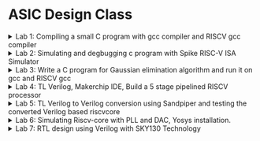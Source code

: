 # ASIC Design Class
<details>
  
<summary>Lab 1: Compiling a small C program with gcc compiler and RISCV gcc compiler </summary>

## Lab 1A: Compiling a C program with gcc compiler, execute it and generate the output.

Write the C code in a file using any text editor and save it as sum1ton.c (source code).

Next, compile the source code using gcc compiler, this will generate the executable code.

Now, run the executable code to see the output.

Following image includes the source code and three commands to execute in terminal in sequence as shown, to generate the output.

![4-final](https://github.com/user-attachments/assets/aee6f573-d616-460f-8f7b-94fd9fad46fd)

## Lab 1B: Compiling a C program with RISCV gcc compiler, execute it, generate the output and compare with the output of Lab 1B.

The next task is to compile the sum1ton.c using RISCV gcc compiler using the command in following image, also to see the assembly code for C program, use the next command.

![1b-obj-dump1](https://github.com/user-attachments/assets/53cb974a-bced-4388-ab5f-b62bd0a68919)


Observe that object code dump generates the following, main function is present at location 10184 and 15 instructions are present in assembly code.

![1b-obj-dump](https://github.com/user-attachments/assets/1266eeb0-1246-483b-802b-da78ad867e37)

Next, try 0fast of RISCV compiler for same C code and observe the object code dump, now the main function is located at 100b0 and number of instructions present is 12.

![1b-obj-dump2-command](https://github.com/user-attachments/assets/6f62164f-66f3-4e5a-8249-0b21a8bd5a2c)

![1b-obj-dump2](https://github.com/user-attachments/assets/7c33319c-1092-4b76-924d-84d49bf7e8b3)

</details>

<details> 
  <summary>Lab 2: Simulating and degbugging c program with Spike RISC-V ISA Simulator </summary>

  ## Lab 2
</details>

<details>
  <summary>Lab 3: Write a C program for Gaussian elimination algorithm and run it on gcc and RISCV gcc </summary>

  ## Lab 3

  ![gauss](https://github.com/user-attachments/assets/fe01afaf-3f2b-4456-a40d-395f784dec01)

  ![gauss1](https://github.com/user-attachments/assets/d5ecafc7-a5fa-4429-aeff-b8996770a61a)

</details>

<details>
  <summary>Lab 4: TL Verilog, Makerchip IDE, Build a 5 stage pipelined RISCV processor </summary>

  ## Lab 4

Implementing a combinational circuit in TLV : Four function calculator using multiplexer

![Calculator](https://github.com/user-attachments/assets/eb6fe03f-6ede-40d0-8891-e71654a95171)

RISCV Block diagram - To be implemented in TLV, blockwise

![riscv-Block_diagram](https://github.com/user-attachments/assets/75ec57fe-8ce8-44a6-9420-d7f8b1a4d36a)

Program Counter

![programcounter](https://github.com/user-attachments/assets/6d40c0d7-7ff1-4188-b3d4-351ad8ad5e39)

Instruction Fetch

![instruction fetch](https://github.com/user-attachments/assets/3b64fcbd-14fe-4529-9671-5f107e60235f)

Instruction Decode

![instruction decode1](https://github.com/user-attachments/assets/c70d0629-28ea-468e-a498-a3183eabe908)

ALU

![alu](https://github.com/user-attachments/assets/c887fa03-efd4-4b3b-a0fb-8199e8871718)


Register Read

![reg_rd](https://github.com/user-attachments/assets/36c042aa-1a80-4095-92b2-2a25dfa68ee5)

Register Write

![reg_wr](https://github.com/user-attachments/assets/be815086-96ed-4599-81e1-173bb7b51b36)

Branching

![branching](https://github.com/user-attachments/assets/d77ccf7a-192a-4b76-ba59-4891b0931dd6)

RISCV implementation, combined cpu using above blocks.

![Diagram](https://github.com/user-attachments/assets/194d1d52-96ab-4a7f-8bd3-7a158e1406f1)

Following shows the clock and reset signals in waveform.

![clk](https://github.com/user-attachments/assets/cf192530-3d34-401d-b0a8-3cb1ffa9853f)

![reset_signal](https://github.com/user-attachments/assets/c21dba93-e09d-4419-bd75-595a3cc0562e)

The final sum getting accumulated with each cycle can be seen as following.

![final sum accumulation](https://github.com/user-attachments/assets/2d354c34-2718-49ac-a8df-572f430dd3ae)

</details>

<details> 
  <summary>Lab 5: TL Verilog to Verilog conversion using Sandpiper and testing the converted Verilog based riscvcore </summary>

  ## Lab 5

In Lab 4, in makerchip, riscvcore is built using TL Verilog, it generates tlv file. The tlv file generated in Lab4 is given to Sandpiper converter to generate verilog code.
In Lab 5, task is to match the output waveforms generated on makerchip and those generated by gtkwave after running testbench.

Following image shows the verilog generated by Sandpiper being compiled by iverilog and output waveform can be seen in next image on gtkwave.
  
![verilog2gtk](https://github.com/user-attachments/assets/d543c283-870b-439a-b0de-f03c10e96ba4)

Clock name is clk_bhu(makechip) and clk_bhu1(gtkwave) and sum can be seen in out which matches the output of makerchip in lab 4 which was generated by TL Verilog riscvcore.
1. Makerchip waveforms - click on image to open in new tab for clear view of waveforms.

Clock signal - clk_bhu

![clk](https://github.com/user-attachments/assets/cf192530-3d34-401d-b0a8-3cb1ffa9853f)

Reset signal

![reset_signal](https://github.com/user-attachments/assets/c21dba93-e09d-4419-bd75-595a3cc0562e)


Final sum
![final sum accumulation](https://github.com/user-attachments/assets/2d354c34-2718-49ac-a8df-572f430dd3ae)

2. gtkwave waveforms - clk_bhu1, out sum
   
!![gtkwave](https://github.com/user-attachments/assets/82550bb5-2acb-463a-af06-02e595b4503d)

</details>

<details> 
  <summary>Lab 6: Simulating Riscv-core with PLL and DAC, Yosys installation. </summary>

  ## Lab 6

  In Lab 5, riscv core was compiled in iverilog and program to sum 1 to 9 was shown working with output seen in gtkwave.
  In lab 6, with riscv core, DAC and PLL are added and the output of sum of numbers can be seen with its analog equivalent.

![asic_update](https://github.com/user-attachments/assets/8fdc4563-2ad2-4c29-8ec1-5ad71f925b72)


Yosys installation for next lab.
![yosys](https://github.com/user-attachments/assets/f2cab8b4-cb77-4668-823a-aac0e0ba37d3)

</details>

<details>
<summary>Lab 7: RTL design using Verilog with SKY130 Technology </summary>
  
## Lab 7
1 - Introduction to Verilog RTL design and Synthesis

![0 Screenshot from 2024-10-21 16-18-21](https://github.com/user-attachments/assets/096a7ff9-d3ef-4fed-9622-7244788a47e4)

In above figure, the central block is design, which consists of verilog code written as per specification for desired functionality.

To test whether the desired fuctionality is achieved, we need testbench which contains verilog code to generate set of stimulus and for given stimulus corresponding code for observer. Testbench also contains timing information related to running of simulation.

To perform above tasks, we use iverilog compiler and gtkwave waveform viewer as shown in following figure
![1 Screenshot from 2024-10-21 16-18-47](https://github.com/user-attachments/assets/6da79ef2-ee32-4cb6-b229-3e5516dabfae)

Following example shows a simple design of mux and corresponding testbench.
To run the verilog code in iverilog, and view waveforms in gtkwave, run the following three commands sequentially,
![image](https://github.com/user-attachments/assets/bda941fb-c0c7-43ed-81b9-ee77f735da20)

Mux module
```
module good_mux (input i0 , input i1 , input sel , output reg y);
always @ (*)
begin
	if(sel)
		y <= i1;
	else 
		y <= i0;
end
endmodule
```
Testbench for mux module
```
`timescale 1ns / 1ps
module tb_good_mux;
// Inputs
reg i0,i1,sel;
// Outputs
wire y;
// Instantiate the Unit Under Test (UUT), name based instantiation
	good_mux uut (.sel(sel),.i0(i0),.i1(i1),.y(y));
	//good_mux uut (sel,i0,i1,y);  //order based instantiation
initial begin
	$dumpfile("tb_good_mux.vcd");
	$dumpvars(0,tb_good_mux);
	// Initialize Inputs
	sel = 0;
	i0 = 0;
	i1 = 0;
	#300 $finish;
end
always #75 sel = ~sel;
always #10 i0 = ~i0;
always #55 i1 = ~i1;
endmodule
```
## Yosys and Logic synthesis

Yosys is a logic/RTL synthesis software suite which converts verilog, represented by Design block into netlist as shown in following diagram.

The block shown as .lib contains standard library cells which are present in pdk.

To perform synthesis, yosys needs commands as read_verilog, read_verilog, write_verilog.

![image](https://github.com/user-attachments/assets/8c0ea0b6-4835-4fb0-a8fd-c838036a9eed)

Once netlist is generated, it needs to be verified, for that it is run through iverilog, output vcd file is generated, which is run through gtkwave.

![image](https://github.com/user-attachments/assets/91c62c0e-883b-4425-97e4-eb01ff193e46)

Following command loads the liberty file containing standard cells, as shown, 418 cells types are imported,
![image](https://github.com/user-attachments/assets/00e054c8-5378-4c0a-878c-ce58171e8a5b)

Next, using read_verilog, we generated RTL for given design,
![image](https://github.com/user-attachments/assets/ecc37670-2191-42eb-b4a1-87842a62bcf1)

Following command is used for synthesis of top module
![image](https://github.com/user-attachments/assets/23e97d6d-b672-484d-9112-7e9d7189faa8)

Following command generates the netlist,
![image](https://github.com/user-attachments/assets/86e6ce95-0521-45ed-8d04-2383d48ed888)

![image](https://github.com/user-attachments/assets/c30129e8-3b96-4d4a-8747-fb0437b63fab)

Showing RTL design
![image](https://github.com/user-attachments/assets/def3ddaf-b6a2-47cd-886e-e9317c68ae47)

Next write netlist which can be used for simulation,
![image](https://github.com/user-attachments/assets/61bb5247-3b37-4d8f-b155-e428b1e471b9)

The generated netlist is as follows
![image](https://github.com/user-attachments/assets/d6b86354-2694-4d00-9b88-bbe2ed12bfe1)


2 - (a) Timing libs, (b) hierarchical vs flat synthesis and (c) efficient flop coding styles

liberty file contains information about standard cells such as, timing, power, area parameters. Also, multiple forms of same logic cell are available in standard cell library with different characteristics.

Whenever there are multiple modules are present in design, the netlist can be synthesised in either hierarchical form or as flat form.



3 - Combinational and sequential optmizations

1. 2 input AND gate<br>
Run the following commands sequentially to generate netlist<br>
yosys<br>
read_liberty -lib ../lib/sky130_fd_sc_hd__tt_025C_1v80.lib<br>
read_verilog opt_check2.v<br>
synth -top opt_check2<br>
abc -liberty ../lib/sky130_fd_sc_hd__tt_025C_1v80.lib<br>
opt_clean -purge<br>
show
![image](https://github.com/user-attachments/assets/23db51d8-ac89-4925-8b71-5a082e05830c)

2. 2 input OR Gate<br>
Run the following commands sequentially to generate netlist<br>
yosys<br>
read_liberty -lib ../lib/sky130_fd_sc_hd__tt_025C_1v80.lib<br>
read_verilog opt_check.v<br>
synth -top opt_check2<br>
abc -liberty ../lib/sky130_fd_sc_hd__tt_025C_1v80.lib<br>
opt_clean -purge<br>
show
![image](https://github.com/user-attachments/assets/f652c88a-4772-4cd9-95bc-d8efb544dfbe)

3. 3 input AND gate<br>
Run the command in similar manner as above with opt_check3.v
![image](https://github.com/user-attachments/assets/28f71953-ce71-4eb3-b0ac-1f141eb5f224)

4. 2 input XNOR
Run the command in similar manner as above with opt_check4.v
![image](https://github.com/user-attachments/assets/f91b12e9-e4e8-4033-8449-c8d8b8c1e577)

In case of multiple modules, flatten command needs to be used before generating netlist, otherwise it will show following error.

![Multiple module error Screenshot from 2024-10-21 22-15-42](https://github.com/user-attachments/assets/86d20872-a2e3-4587-ba0d-acdd2840e36b)

5. D Flipflop with asynchronour reset - active low
yosys
read_liberty -lib ../lib/sky130_fd_sc_hd__tt_025C_1v80.lib
read_verilog dff_const1.v
synth -top dff_const1
dfflibmap -liberty ../lib/sky130_fd_sc_hd__tt_025C_1v80.lib
show
![image](https://github.com/user-attachments/assets/94981cc0-46af-4e19-bec9-81d3a1b9af4a)

6. D Flipflop with asynchronour reset - active high<br>

yosys<br>
read_liberty -lib ../lib/sky130_fd_sc_hd__tt_025C_1v80.lib<br>
read_verilog dff_const2.v<br>
synth -top dff_const2<br>
dfflibmap -liberty ../lib/sky130_fd_sc_hd__tt_025C_1v80.lib<br>
show<br>
![image](https://github.com/user-attachments/assets/0c874f0b-1ca6-449c-8bc4-a2f99936a802)

7. D Flipflop with asynchronour reset Design 3<br>

yosys<br>
read_liberty -lib ../lib/sky130_fd_sc_hd__tt_025C_1v80.lib<br>
read_verilog dff_const3.v<br>
synth -top dff_const3<br>
dfflibmap -liberty ../lib/sky130_fd_sc_hd__tt_025C_1v80.lib<br>
show<br>
![image](https://github.com/user-attachments/assets/cb08e78d-b451-4f44-9cdb-0999691b03d4)

8. D Flipflop<br>
yosys<br>
read_liberty -lib ../lib/sky130_fd_sc_hd__tt_025C_1v80.lib<br>
read_verilog dff_const4.v<br>
synth -top dff_const4<br>
dfflibmap -liberty ../lib/sky130_fd_sc_hd__tt_025C_1v80.lib<br>
show<br>
![image](https://github.com/user-attachments/assets/dab1c857-bf01-458f-a603-677c68679d79)

9. D Flipflop<br>
yosys<br>
read_liberty -lib ../lib/sky130_fd_sc_hd__tt_025C_1v80.lib<br>
read_verilog dff_const5.v<br>
synth -top dff_const5<br>
dfflibmap -liberty ../lib/sky130_fd_sc_hd__tt_025C_1v80.lib<br>
show<br>
![image](https://github.com/user-attachments/assets/be1cdd24-f731-4c3f-adf0-15ea3d5896d6)

10. Counter optimisation

yosys<br>
read_liberty -lib ../lib/sky130_fd_sc_hd__tt_025C_1v80.lib<br>
read_verilog counter_opt.v<br>
synth -top counter_opt<br>
dfflibmap -liberty ../lib/sky130_fd_sc_hd__tt_025C_1v80.lib<br>
show<br>
![image](https://github.com/user-attachments/assets/72a7e3aa-4f1d-48d4-a7ed-b548f254bafb)

11. Counter optimisation 2

yosys<br>
read_liberty -lib ../lib/sky130_fd_sc_hd__tt_025C_1v80.lib<br>
read_verilog counter_opt2.v<br>
synth -top counter_opt2<br>
dfflibmap -liberty ../lib/sky130_fd_sc_hd__tt_025C_1v80.lib<br>
show<br>
![image](https://github.com/user-attachments/assets/b4808391-5a6d-4634-8ed1-9bdf9100d3bf)




4 - Gate level synthesis, blocking vs non-blocking statements and Synthesis-Simulation mismatch

Previously, RTL synthesis is carried out where netlist is generated from verilog code, which uses standard cells of pdk.
Observe that synthesised netlist and RTL verilog code are logically same. This netlist will contain for example and gate with input and output.
In gate level synthesis, abstract gates in synthesised netlist are replaced with gate level verilog models which can be functional models or timing aware models.

Once netlist generated after gate level synthesis, we need to do functional verification to remove synthesis-simulation mismatch. 
Some of the reasons for synthesis-simulation mismatch are, missing sensity list, block-non blocking assignments or non standard verilog code.

![image](https://github.com/user-attachments/assets/16d8171f-273f-490c-b92c-bb88783c242b)


Synthesis-simulation mismatch example
1. missing sensitivity list
2. for blocking and non blocking statements
   
</details>
